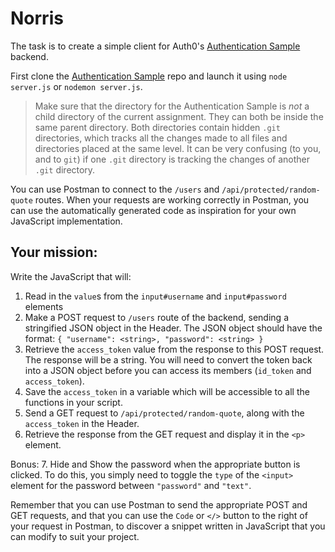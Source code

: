 # Norris

The task is to create a simple client for Auth0's [Authentication Sample](https://github.com/auth0-blog/nodejs-jwt-authentication-sample) backend.

First clone the [Authentication Sample](https://github.com/auth0-blog/nodejs-jwt-authentication-sample) repo and launch it using `node server.js` or `nodemon server.js`.

> Make sure that the directory for the Authentication Sample is _not_ a child directory of the current assignment. They can both be inside the same parent directory. Both directories contain hidden `.git` directories, which tracks all the changes made to all files and directories placed at the same level. It can be very confusing (to you, and to `git`) if one `.git` directory is tracking the changes of another `.git` directory.

You can use Postman to connect to the `/users` and `/api/protected/random-quote` routes. When your requests are working correctly in Postman, you can use the automatically generated code as inspiration for your own JavaScript implementation.

## Your mission:

Write the JavaScript that will:

1. Read in the `value`s from the `input#username` and `input#password` elements
2. Make a POST request to `/users` route of the backend, sending a stringified JSON object in the Header. The JSON object should have the format: `{ "username": <string>, "password": <string> }`
3. Retrieve the `access_token` value from the response to this POST request. The response will be a string. You will need to convert the token back into a JSON object before you can access its members (`id_token` and `access_token`).
4. Save the `access_token` in a variable which will be accessible to all the functions in your script.
5. Send a GET request to `/api/protected/random-quote`, along with the `access_token` in the Header.
6. Retrieve the response from the GET request and display it in the `<p>` element.

Bonus:
7. Hide and Show the password when the appropriate button is clicked. To do this, you simply need to toggle the `type` of the `<input>` element for the password between `"password"` and `"text"`.

Remember that you can use Postman to send the appropriate POST and GET requests, and that you can use the `Code` or `</>` button to the right of your request in Postman, to discover a snippet written in JavaScript that you can modify to suit your project.
